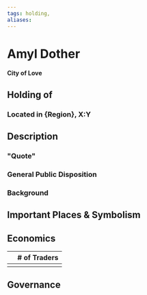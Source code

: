 ```yaml
---
tags: holding,
aliases:
---
```

# Amyl Dother
#### City of Love
## Holding of 
### Located in {Region}, X:Y
## Description
### "Quote"

### General Public Disposition

### Background
## Important Places & Symbolism

## Economics
|     | # of Traders |
| --- | ------------ |
|     |              |

## Governance